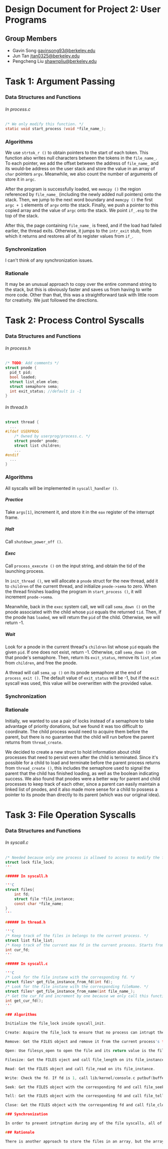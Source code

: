 Design Document for Project 2: User Programs
============================================

## Group Members

* Gavin Song <gavinsong93@berkeley.edu>
* Jun Tan <jtan0325@berkeley.edu>
* Pengcheng Liu <shawnpliu@berkeley.edu>


# Task 1: Argument Passing

### Data Structures and Functions

###### In process.c

```C
/* We only modify this function. */
static void start_process (void *file_name_);
```

### Algorithms

We use `strtok_r ()` to obtain pointers to the start of each token. This function also writes null characters between the tokens in the `file_name_`. To each pointer, we add the offset between the address of `file_name_` and its would-be address on the user stack and store the value in an array of `char` pointers `argv`. Meanwhile, we also count the number of arguments of store it in `argc`.

After the program is successfully loaded, we `memcpy ()` the region referenced by `file_name_` (including the newly added null pointers) onto the stack. Then, we jump to the next word boundary and `memcpy ()` the first `argc + 1` elements of `argv` onto the stack. Finally, we push a pointer to this copied array and the value of `argc` onto the stack. We point `if_.esp` to the top of the stack.

After this, the page containing `file_name_` is freed, and if the load had failed earlier, the thread exits. Otherwise, it jumps to the `intr_exit` stub, from which it returns and restores all of its register values from `if_`.

### Synchronization

I can't think of any synchronization issues.

### Rationale

It may be an unusual approach to copy over the entire command string to the stack, but this is obviously faster and saves us from having to write more code. Other than that, this was a straightforward task with little room for creativity. We just followed the directions.

# Task 2: Process Control Syscalls

### Data Structures and Functions

###### In process.h

```C
/* TODO: Add comments */
struct pnode {
  pid_t pid;
  bool loaded;
  struct list_elem elem;
  struct semaphore sema;
  int exit_status; //default is -1
}
```

###### In thread.h

```C
struct thread {
  ...
#ifdef USERPROG
    /* Owned by userprog/process.c. */
    struct pnode* pnode;
    struct list children;
    ...
#endif
  ...
}
```

### Algorithms

All syscalls will be implemented in `syscall_handler ()`.

##### Practice

Take `args[1]`, increment it, and store it in the `eax` register of the interrupt frame.

##### Halt

Call `shutdown_power_off ()`.

##### Exec

Call `process_execute ()` on the input string, and obtain the tid of the launching process.

In `init_thread ()`, we will allocate a `pnode` struct for the new thread, add it to `children` of the current thread, and initialize `pnode->sema` to zero. When the thread finishes loading the program in `start_process ()`, it will increment `pnode->sema`.

Meanwhile, back in the `exec` system call, we will call `sema_down ()` on the pnode associated with the child whose `pid` equals the returned `tid`. Then, if the pnode has `loaded`, we will return the `pid` of the child. Otherwise, we will return -1.

##### Wait

Look for a pnode in the current thread's `children` list whose `pid` equals the given `pid`. If one does not exist, return -1. Otherwise, call `sema_down ()` on that pnode's semaphore. Then, return its `exit_status`, remove its `list_elem` from `children`, and free the pnode.

A thread will call `sema_up ()` on its pnode semaphore at the end of `process_exit ()`. The default value of `exit_status` will be -1, but if the `exit` syscall was used, this value will be overwritten with the provided value.

### Synchronization

### Rationale

Initially, we wanted to use a pair of locks instead of a semaphore to take advantage of priority donations, but we found it was too difficult to coordinate. The child process would need to acquire them before the parent, but there is no guarantee that the child will run before the parent returns from `thread_create`.

We decided to create a new struct to hold information about child processes that need to persist even after the child is terminated. Since it's possible for a child to load and terminate before the parent process returns from `thread_create ()`, this includes the semaphore used to signal the parent that the child has finished loading, as well as the boolean indicating success. We also found that pnodes were a better way for parent and child processes to keep track of each other, since a parent can easily maintain a linked list of pnodes, and it also made more sense for a child to possess a pointer to its pnode than directly to its parent (which was our original idea).

# Task 3: File Operation Syscalls

### Data Structures and Functions

###### In syscall.c

```C
/* Needed because only one process is allowed to access to modify the file. */
struct lock file_lock; 
'''

###### In syscall.h

'''C
struct files{
	int fd;
	struct file *file_instance;
	const char *file_name;
}
'''

###### In thread.h

'''C
/* Keep track of the files in belongs to the current process. */
struct list file_list; 
/* Keep track of the current max fd in the current process. Starts from 2. */
int cur_fd; 
'''

###### In syscall.c

'''C
/* Look for the file instane with the corresponding fd. */
struct files* get_file_instance_from_fd(int fd); 
/* Look for the file instane with the corresponding fileName. */
struct files* get_file_instance_from_name(int file_name_); 
/* Get the cur_Fd and increment by one because we only call this function when we open a file and need to assign a fd to the newly opened file and thus the increment it by one. */
int get_cur_fd(); 
'''

### Algorithms

Initialize the file_lock inside syscall_init.

Create: Acquire the file_lock to ensure that no process can intrupt the creation. Then use filesys_create to create the file. Release the file_lock after creation.

Remove: Get the FILES object and remove it from the current process's file_list. Then use filesys_remove to remove the file_instance of the FILES object.

Open: Use filesys_open to open the file and its return value is the file_instance. Get the next fd which is get_cur_fd() + 1. Create a FILES instance and put it into the current process's file_list.

Filesize: Get the FILES oject and call file_length on its file_instance.

Read: Get the FILES object and call file_read on its file_instance.

Write: Check the fd. If fd is 1, call lib/kernel/console.c putbuf(buffer, size). Otherwise, get the FILES object with the corresponding fd and call file_write on its file_instance.

Seek: Get the FILES object with the corresponding fd and call file_seek on its file_instance.

Tell: Get the FILES object with the corresponding fd and call file_tell on its file_instance.

Close: Get the FILES object with the corresponding fd and call file_close on its file_instance.

### Synchronization

In order to prevent intruption during any of the file syscalls, all of the above filesystem syscalls have to acquire the file_lock in the very beginning of the function and release the file_lock right before it returns. Hence, there should not have any intruption in the middle of the file modification. There should not be any synchronization issue.

### Rationale

There is another approach to store the files in an array, but the array has a fix size and we cannot modify the array size or remove the element after we initialize it, meanwhile we do not know the maximum amount of files a process can hold, we choose to use a linked-list structure instead. Obviousely, we access time of array is faster than the linked-list's, since it cannot be modify and the linked-list structure is provided already, we choose to maintain the files in the linked-list.

